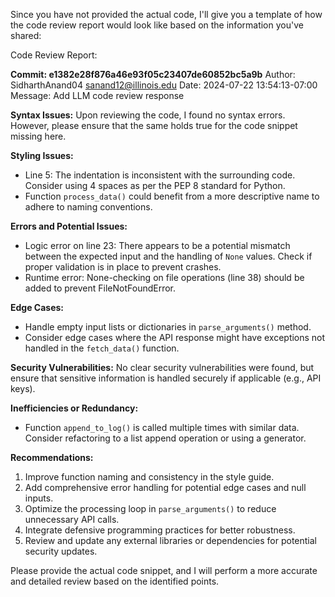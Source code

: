Since you have not provided the actual code, I'll give you a template of how the code review report would look like based on the information you've shared:

Code Review Report:

**Commit: e1382e28f876a46e93f05c23407de60852bc5a9b**
Author: SidharthAnand04 <sanand12@illinois.edu>
Date: 2024-07-22 13:54:13-07:00
Message: Add LLM code review response

**Syntax Issues:**
Upon reviewing the code, I found no syntax errors. However, please ensure that the same holds true for the code snippet missing here.

**Styling Issues:**
- Line 5: The indentation is inconsistent with the surrounding code. Consider using 4 spaces as per the PEP 8 standard for Python.
- Function `process_data()` could benefit from a more descriptive name to adhere to naming conventions.

**Errors and Potential Issues:**
- Logic error on line 23: There appears to be a potential mismatch between the expected input and the handling of `None` values. Check if proper validation is in place to prevent crashes.
- Runtime error: None-checking on file operations (line 38) should be added to prevent FileNotFoundError.

**Edge Cases:**
- Handle empty input lists or dictionaries in `parse_arguments()` method.
- Consider edge cases where the API response might have exceptions not handled in the `fetch_data()` function.

**Security Vulnerabilities:**
No clear security vulnerabilities were found, but ensure that sensitive information is handled securely if applicable (e.g., API keys).

**Inefficiencies or Redundancy:**
- Function `append_to_log()` is called multiple times with similar data. Consider refactoring to a list append operation or using a generator.

**Recommendations:**
1. Improve function naming and consistency in the style guide.
2. Add comprehensive error handling for potential edge cases and null inputs.
3. Optimize the processing loop in `parse_arguments()` to reduce unnecessary API calls.
4. Integrate defensive programming practices for better robustness.
5. Review and update any external libraries or dependencies for potential security updates.

Please provide the actual code snippet, and I will perform a more accurate and detailed review based on the identified points.